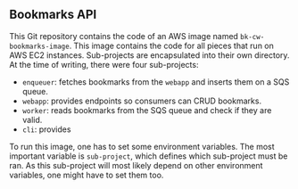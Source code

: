## Bookmarks API

This Git repository contains the code of an AWS image named `bk-cw-bookmarks-image`. This image contains the code for all pieces that run on AWS EC2 instances. Sub-projects are encapsulated into their own directory. At the time of writing, there were four sub-projects:

- `enqueuer`: fetches bookmarks from the `webapp` and inserts them on a SQS queue.
- `webapp`: provides endpoints so consumers can CRUD bookmarks.
- `worker`: reads bookmarks from the SQS queue and check if they are valid.
- `cli`: provides 

To run this image, one has to set some environment variables. The most important variable is `sub-project`, which defines which sub-project must be ran. As this sub-project will most likely depend on other environment variables, one might have to set them too.

